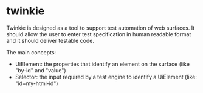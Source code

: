 # twinkie
Twinkie is designed as a tool to support test automation of web surfaces. It should allow the user to enter test 
specification in human readable format and it should deliver testable code.


The main concepts:
 
 - UiElement: the properties that identify an element on the surface (like "by-id" and "value") 
 - Selector: the input required by a test engine to identify a UiElement (like: "id=my-html-id")
  
 